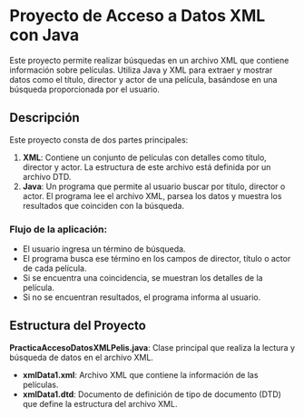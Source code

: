 # Proyecto de Acceso a Datos XML con Java

Este proyecto permite realizar búsquedas en un archivo XML que contiene información sobre películas. Utiliza Java y XML para extraer y mostrar datos como el título, director y actor de una película, basándose en una búsqueda proporcionada por el usuario.

## Descripción

Este proyecto consta de dos partes principales:

1. **XML**: Contiene un conjunto de películas con detalles como título, director y actor. La estructura de este archivo está definida por un archivo DTD.
2. **Java**: Un programa que permite al usuario buscar por título, director o actor. El programa lee el archivo XML, parsea los datos y muestra los resultados que coinciden con la búsqueda.

### Flujo de la aplicación:

- El usuario ingresa un término de búsqueda.
- El programa busca ese término en los campos de director, título o actor de cada película.
- Si se encuentra una coincidencia, se muestran los detalles de la película.
- Si no se encuentran resultados, el programa informa al usuario.

## Estructura del Proyecto

 **PracticaAccesoDatosXMLPelis.java**: Clase principal que realiza la lectura y búsqueda de datos en el archivo XML.
- **xmlData1.xml**: Archivo XML que contiene la información de las películas.
- **xmlData1.dtd**: Documento de definición de tipo de documento (DTD) que define la estructura del archivo XML.
